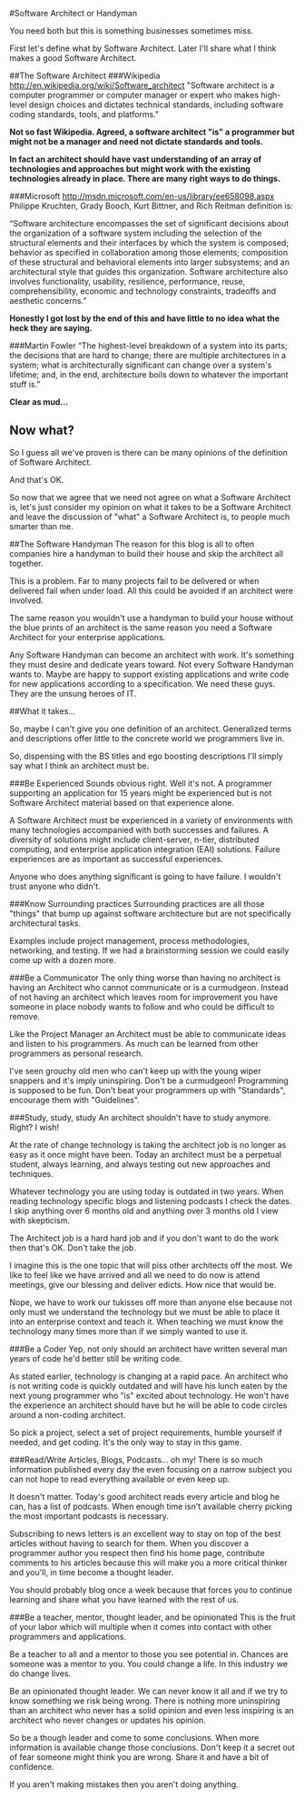 #Software Architect or Handyman

You need both but this is something businesses sometimes miss.

First let's define what by Software Architect.  Later I'll share what I think makes a good Software Architect.

##The Software Architect
###Wikipedia
http://en.wikipedia.org/wiki/Software_architect
"Software architect is a computer programmer or computer manager or expert who makes high-level design choices and dictates technical standards, including software coding standards, tools, and platforms."

**Not so fast Wikipedia.  Agreed, a software architect "is" a programmer but might not be a manager and need not dictate standards and tools.**

**In fact an architect should have vast understanding of an array of technologies and approaches but might work with the existing technologies already in place.  There are many right ways to do things.**

###Microsoft
http://msdn.microsoft.com/en-us/library/ee658098.aspx
Philippe Kruchten, Grady Booch, Kurt Bittner, and Rich Reitman definition is:

“Software architecture encompasses the set of significant decisions about the organization of a software system including the selection of the structural elements and their interfaces by which the system is composed; behavior as specified in collaboration among those elements; composition of these structural and behavioral elements into larger subsystems; and an architectural style that guides this organization. Software architecture also involves functionality, usability, resilience, performance, reuse, comprehensibility, economic and technology constraints, tradeoffs and aesthetic concerns.”

**Honestly I got lost by the end of this and have little to no idea what the heck they are saying.**

###Martin Fowler 
“The highest-level breakdown of a system into its parts; the decisions that are hard to change; there are multiple architectures in a system; what is architecturally significant can change over a system's lifetime; and, in the end, architecture boils down to whatever the important stuff is.”

**Clear as mud...**


## Now what?
So I guess all we've proven is there can be many opinions of the definition of Software Architect.

And that's OK.

So now that we agree that we need not agree on what a Software Architect is, let's just consider my opinion on what it takes to be a Software Architect and leave the discussion of "what" a Software Architect is, to people much smarter than me.


##The Software Handyman
The reason for this blog is all to often companies hire a handyman to build their house and skip the architect all together.

This is a problem.  Far to many projects fail to be delivered or when delivered fail when under load.  All this could be avoided if an architect were involved.

The same reason you wouldn't use a handyman to build your house without the blue prints of an architect is the same reason you need a Software Architect for your enterprise applications.

Any Software Handyman can become an architect with work.  It's something they must desire and dedicate years toward.  Not every Software Handyman wants to.  Maybe are happy to support existing applications and write code for new applications according to a specification.  We need these guys.  They are the unsung heroes of IT.

##What it takes...

So, maybe I can't give you one definition of an architect.  Generalized terms and descriptions offer little to the concrete world we programmers live in.

So, dispensing with the BS titles and ego boosting descriptions I'll simply say what I think an architect must be.

###Be Experienced
Sounds obvious right.  Well it's not.  A programmer supporting an application for 15 years might be experienced but is not Software Architect material based on that experience alone.

A Software Architect must be experienced in a variety of environments with many technologies accompanied with both successes and failures.  A diversity of solutions might include client-server, n-tier, distributed computing, and enterprise application integration (EAI) solutions.  Failure experiences are as important as successful experiences.

Anyone who does anything significant is going to have failure.  I wouldn't trust anyone who didn't.

###Know Surrounding practices
Surrounding practices are all those "things" that bump up against software architecture but are not specifically architectural tasks.

Examples include project management, process methodologies, networking, and testing.  If we had a brainstorming session we could easily come up with a dozen more.


###Be a Communicator
The only thing worse than having no architect is having an Architect who cannot communicate or is a curmudgeon.  Instead of not having an architect which leaves room for improvement you have someone in place nobody wants to follow and who could be difficult to remove.

Like the Project Manager an Architect must be able to communicate ideas and listen to his programmers.  As much can be learned from other programmers as personal research.

I've seen grouchy old men who can't keep up with the young wiper snappers and it's imply uninspiring.  Don't be a curmudgeon!  Programming is supposed to be fun.  Don't beat your programmers up with "Standards", encourage them with "Guidelines". 

###Study, study, study
An architect shouldn't have to study anymore.  Right?  I wish!

 At the rate of change technology is taking the architect job is no longer as easy as it once might have been.  Today an architect must be a perpetual student, always learning, and always testing out new approaches and techniques.

Whatever technology you are using today is outdated in two years.  When reading technology specific blogs and listening podcasts I check the dates.  I skip anything over 6 months old and anything over 3 months old I view with skepticism.

The Architect job is a hard hard job and if you don't want to do the work then that's OK.  Don't take the job.

I imagine this is the one topic that will piss other architects off the most.  We like to feel like we have arrived and all we need to do now is attend meetings, give our blessing and deliver edicts.   How nice that would be.

Nope, we have to work our tukisses off more than anyone else because not only must we understand the technology but we must be able to place it into an enterprise context and teach it.  When teaching we must know the technology many times more than if we simply wanted to use it.

###Be a Coder
Yep, not only should an architect have written several man years of code he'd better still be writing code.

As stated earlier, technology is changing at a rapid pace.  An architect who is not writing code is quickly outdated and will have his lunch eaten by the next young programmer who "is" excited about technology.  He won't have the experience an architect should have but he will be able to code circles around a non-coding architect.

So pick a project, select a set of project requirements, humble yourself if needed, and get coding.  It's the only way to stay in this game.

###Read/Write Articles, Blogs, Podcasts... oh my!
There is so much information published every day the even focusing on a narrow subject you can not hope to read everything available or even keep up.

It doesn't matter.  Today's good architect reads every article and blog he can, has a list of podcasts.  When enough time isn't available cherry picking the most important podcasts is necessary.

Subscribing to news letters is an excellent way to stay on top of the best articles without having to search for them.  When you discover a programmer author you respect then find his home page, contribute comments to his articles because this will make you a more critical thinker and you'll, in time become a thought leader.

You should probably blog once a week because that forces you to continue learning and share what you have learned with the rest of us.

###Be a teacher, mentor, thought leader, and be opinionated
This is the fruit of your labor which will multiple when it comes into contact with other programmers and applications.

Be a teacher to all and a mentor to those you see potential in.  Chances are someone was a mentor to you.  You could change a life.  In this industry we do change lives.

Be an opinionated thought leader.  We can never know it all and if we try to know something we risk being wrong.  There is nothing more uninspiring than an architect who never has a solid opinion and even less inspiring is an architect who never changes or updates his opinion.

So be a though leader and come to some conclusions.  When more information is available change those conclusions.  Don't keep it a secret out of fear someone might think you are wrong.  Share it and have a bit of confidence.

If you aren't making mistakes then you aren't doing anything.